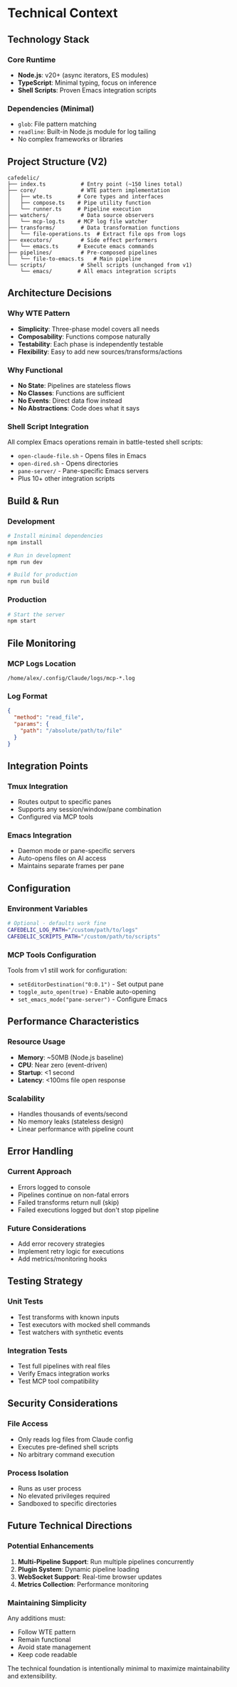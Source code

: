 # Technical Context

## Technology Stack

### Core Runtime
- **Node.js**: v20+ (async iterators, ES modules)
- **TypeScript**: Minimal typing, focus on inference
- **Shell Scripts**: Proven Emacs integration scripts

### Dependencies (Minimal)
- `glob`: File pattern matching
- `readline`: Built-in Node.js module for log tailing
- No complex frameworks or libraries

## Project Structure (V2)

```
cafedelic/
├── index.ts           # Entry point (~150 lines total)
├── core/              # WTE pattern implementation
│   ├── wte.ts        # Core types and interfaces
│   ├── compose.ts    # Pipe utility function
│   └── runner.ts     # Pipeline execution
├── watchers/          # Data source observers
│   └── mcp-log.ts    # MCP log file watcher
├── transforms/        # Data transformation functions
│   └── file-operations.ts  # Extract file ops from logs
├── executors/         # Side effect performers
│   └── emacs.ts      # Execute emacs commands
├── pipelines/         # Pre-composed pipelines
│   └── file-to-emacs.ts   # Main pipeline
└── scripts/           # Shell scripts (unchanged from v1)
    └── emacs/        # All emacs integration scripts
```

## Architecture Decisions

### Why WTE Pattern
- **Simplicity**: Three-phase model covers all needs
- **Composability**: Functions compose naturally
- **Testability**: Each phase is independently testable
- **Flexibility**: Easy to add new sources/transforms/actions

### Why Functional
- **No State**: Pipelines are stateless flows
- **No Classes**: Functions are sufficient
- **No Events**: Direct data flow instead
- **No Abstractions**: Code does what it says

### Shell Script Integration
All complex Emacs operations remain in battle-tested shell scripts:
- `open-claude-file.sh` - Opens files in Emacs
- `open-dired.sh` - Opens directories
- `pane-server/` - Pane-specific Emacs servers
- Plus 10+ other integration scripts

## Build & Run

### Development
```bash
# Install minimal dependencies
npm install

# Run in development
npm run dev

# Build for production
npm run build
```

### Production
```bash
# Start the server
npm start
```

## File Monitoring

### MCP Logs Location
```
/home/alex/.config/Claude/logs/mcp-*.log
```

### Log Format
```json
{
  "method": "read_file",
  "params": {
    "path": "/absolute/path/to/file"
  }
}
```

## Integration Points

### Tmux Integration
- Routes output to specific panes
- Supports any session/window/pane combination
- Configured via MCP tools

### Emacs Integration
- Daemon mode or pane-specific servers
- Auto-opens files on AI access
- Maintains separate frames per pane

## Configuration

### Environment Variables
```bash
# Optional - defaults work fine
CAFEDELIC_LOG_PATH="/custom/path/to/logs"
CAFEDELIC_SCRIPTS_PATH="/custom/path/to/scripts"
```

### MCP Tools Configuration
Tools from v1 still work for configuration:
- `setEditorDestination("0:0.1")` - Set output pane
- `toggle_auto_open(true)` - Enable auto-opening
- `set_emacs_mode("pane-server")` - Configure Emacs

## Performance Characteristics

### Resource Usage
- **Memory**: ~50MB (Node.js baseline)
- **CPU**: Near zero (event-driven)
- **Startup**: <1 second
- **Latency**: <100ms file open response

### Scalability
- Handles thousands of events/second
- No memory leaks (stateless design)
- Linear performance with pipeline count

## Error Handling

### Current Approach
- Errors logged to console
- Pipelines continue on non-fatal errors
- Failed transforms return null (skip)
- Failed executions logged but don't stop pipeline

### Future Considerations
- Add error recovery strategies
- Implement retry logic for executions
- Add metrics/monitoring hooks

## Testing Strategy

### Unit Tests
- Test transforms with known inputs
- Test executors with mocked shell commands
- Test watchers with synthetic events

### Integration Tests
- Test full pipelines with real files
- Verify Emacs integration works
- Test MCP tool compatibility

## Security Considerations

### File Access
- Only reads log files from Claude config
- Executes pre-defined shell scripts
- No arbitrary command execution

### Process Isolation
- Runs as user process
- No elevated privileges required
- Sandboxed to specific directories

## Future Technical Directions

### Potential Enhancements
1. **Multi-Pipeline Support**: Run multiple pipelines concurrently
2. **Plugin System**: Dynamic pipeline loading
3. **WebSocket Support**: Real-time browser updates
4. **Metrics Collection**: Performance monitoring

### Maintaining Simplicity
Any additions must:
- Follow WTE pattern
- Remain functional
- Avoid state management
- Keep code readable

The technical foundation is intentionally minimal to maximize maintainability and extensibility.
